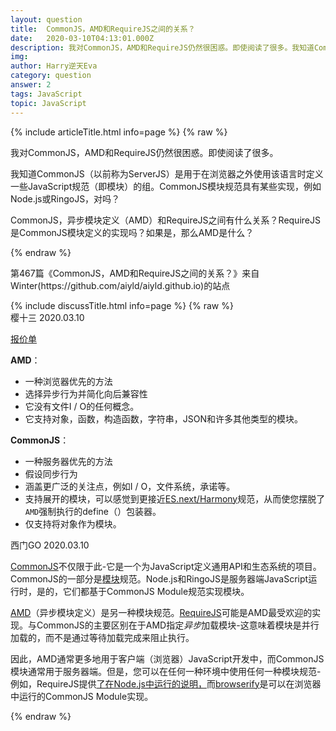 ```yaml
---
layout: question
title:  CommonJS，AMD和RequireJS之间的关系？
date:   2020-03-10T04:13:01.000Z
description: 我对CommonJS，AMD和RequireJS仍然很困惑。即使阅读了很多。我知道CommonJS（以前称为ServerJS）是用于在浏览器之外使用该...
img: 
author: Harry逆天Eva
category: question
answer: 2
tags: JavaScript
topic: JavaScript
---
```

<div class="article-root">
  <div class="article">
    {% include articleTitle.html info=page %}
    {% raw %}
    <div class="article-content"><p><font style="vertical-align: inherit;"><font style="vertical-align: inherit;">我对CommonJS，AMD和RequireJS仍然很困惑。</font><font style="vertical-align: inherit;">即使阅读了很多。</font></font></p>

<p><font style="vertical-align: inherit;"><font style="vertical-align: inherit;">我知道CommonJS（以前称为ServerJS）是用于在浏览器之外使用该语言时定义一些JavaScript规范（即模块）的组。</font><font style="vertical-align: inherit;">CommonJS模块规范具有某些实现，例如Node.js或RingoJS，对吗？</font></font></p>

<p><font style="vertical-align: inherit;"><font style="vertical-align: inherit;">CommonJS，异步模块定义（AMD）和RequireJS之间有什么关系？</font><font style="vertical-align: inherit;">RequireJS是CommonJS模块定义的实现吗？</font><font style="vertical-align: inherit;">如果是，那么AMD是什么？</font></font></p></div>
    {% endraw %}
  </div>
  <p class="winter_mark">第467篇《CommonJS，AMD和RequireJS之间的关系？》来自Winter(https://github.com/aiyld/aiyld.github.io)的站点</p>
  <div class="discuss-wrapper">
    {% include discussTitle.html info=page %}
    {% raw %}
    <div class="discuss-list">
    <div class="discuss-item">
        <div class="discuss-parent">
          <div class="discuss-meta">
            <span class="discuss-user">樱十三</span>
            <span class="discuss-time">2020.03.10</span>
          </div>
          <div class="discuss-comment"><p><a href="http://addyosmani.com/writing-modular-js/"><font style="vertical-align: inherit;"><font style="vertical-align: inherit;">报价单</font></font></a></p>

<p><strong><font style="vertical-align: inherit;"><font style="vertical-align: inherit;">AMD</font></font></strong><font style="vertical-align: inherit;"><font style="vertical-align: inherit;">：</font></font></p>

<ul>
<li><font style="vertical-align: inherit;"><font style="vertical-align: inherit;">一种浏览器优先的方法 </font></font></li>
<li><font style="vertical-align: inherit;"><font style="vertical-align: inherit;">选择异步行为并简化向后兼容性</font></font></li>
<li><font style="vertical-align: inherit;"><font style="vertical-align: inherit;">它没有文件I / O的任何概念。 </font></font></li>
<li><font style="vertical-align: inherit;"><font style="vertical-align: inherit;">它支持对象，函数，构造函数，字符串，JSON和许多其他类型的模块。</font></font></li>
</ul>

<p><strong><font style="vertical-align: inherit;"><font style="vertical-align: inherit;">CommonJS</font></font></strong><font style="vertical-align: inherit;"><font style="vertical-align: inherit;">：</font></font></p>

<ul>
<li><font style="vertical-align: inherit;"><font style="vertical-align: inherit;">一种服务器优先的方法</font></font></li>
<li><font style="vertical-align: inherit;"><font style="vertical-align: inherit;">假设同步行为</font></font></li>
<li><font style="vertical-align: inherit;"><font style="vertical-align: inherit;">涵盖更广泛的关注点，例如I / O，文件系统，承诺等。</font></font></li>
<li><font style="vertical-align: inherit;"><font style="vertical-align: inherit;">支持展开的模块，可以感觉到更接近</font></font><a href="http://wiki.ecmascript.org/doku.php?id=harmony:modules"><font style="vertical-align: inherit;"><font style="vertical-align: inherit;">ES.next/Harmony</font></font></a><font style="vertical-align: inherit;"><font style="vertical-align: inherit;">规范，从而使您摆脱了</font></font><code>AMD</code><font style="vertical-align: inherit;"><font style="vertical-align: inherit;">强制执行</font><font style="vertical-align: inherit;">的define（）包装器</font><font style="vertical-align: inherit;">。</font></font></li>
<li><font style="vertical-align: inherit;"><font style="vertical-align: inherit;">仅支持将对象作为模块。</font></font></li>
</ul></div>
        </div></div><div class="discuss-item">
        <div class="discuss-parent">
          <div class="discuss-meta">
            <span class="discuss-user">西门GO</span>
            <span class="discuss-time">2020.03.10</span>
          </div>
          <div class="discuss-comment"><p><a href="http://www.commonjs.org/" rel="noreferrer"><font style="vertical-align: inherit;"><font style="vertical-align: inherit;">CommonJS</font></font></a><font style="vertical-align: inherit;"><font style="vertical-align: inherit;">不仅限于此-它是一个为JavaScript定义通用API和生态系统的项目。</font><font style="vertical-align: inherit;">CommonJS的一部分是</font></font><a href="http://wiki.commonjs.org/wiki/Modules/1.1" rel="noreferrer"><font style="vertical-align: inherit;"><font style="vertical-align: inherit;">模块</font></font></a><font style="vertical-align: inherit;"><font style="vertical-align: inherit;">规范。</font><font style="vertical-align: inherit;">Node.js和RingoJS是服务器端JavaScript运行时，是的，它们都基于CommonJS Module规范实现模块。</font></font></p>

<p><a href="https://github.com/amdjs/amdjs-api/blob/master/AMD.md" rel="noreferrer"><font style="vertical-align: inherit;"><font style="vertical-align: inherit;">AMD</font></font></a><font style="vertical-align: inherit;"><font style="vertical-align: inherit;">（异步模块定义）是另一种模块规范。</font></font><a href="http://requirejs.org/" rel="noreferrer"><font style="vertical-align: inherit;"><font style="vertical-align: inherit;">RequireJS</font></font></a><font style="vertical-align: inherit;"><font style="vertical-align: inherit;">可能是AMD最受欢迎的实现。</font><font style="vertical-align: inherit;">与CommonJS的主要区别在于AMD指定</font></font><em><font style="vertical-align: inherit;"><font style="vertical-align: inherit;">异步</font></font></em><font style="vertical-align: inherit;"><font style="vertical-align: inherit;">加载模块</font><font style="vertical-align: inherit;">-这意味着模块是并行加载的，而不是通过等待加载完成来阻止执行。</font></font></p>

<p><font style="vertical-align: inherit;"><font style="vertical-align: inherit;">因此，AMD通常更多地用于客户端（浏览器）JavaScript开发中，而CommonJS模块通常用于服务器端。</font><font style="vertical-align: inherit;">但是，您可以在任何一种环境中使用任何一种模块规范-例如，RequireJS提供</font></font><a href="http://requirejs.org/docs/node.html" rel="noreferrer"><font style="vertical-align: inherit;"><font style="vertical-align: inherit;">了在Node.js中运行的说明，</font></font></a><font style="vertical-align: inherit;"><font style="vertical-align: inherit;">而</font></font><a href="http://browserify.org/" rel="noreferrer"><font style="vertical-align: inherit;"><font style="vertical-align: inherit;">browserify</font></font></a><font style="vertical-align: inherit;"><font style="vertical-align: inherit;">是可以在浏览器中运行的CommonJS Module实现。</font></font></p></div>
        </div></div>
    </div>
    {% endraw %}
  </div>
<div>
